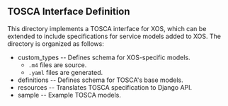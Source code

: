 ## TOSCA Interface Definition

This directory implements a TOSCA interface for XOS,
which can be extended to include specifications for
service models added to XOS. The directory is organized
as follows:

 * custom_types -- Defines schema for XOS-specific models.
   * `.m4` files are source.
   * `.yaml` files are generated.
 * definitions -- Defines schema for TOSCA's base models.
 * resources -- Translates TOSCA specification to Django API.
 * sample -- Example TOSCA models.
